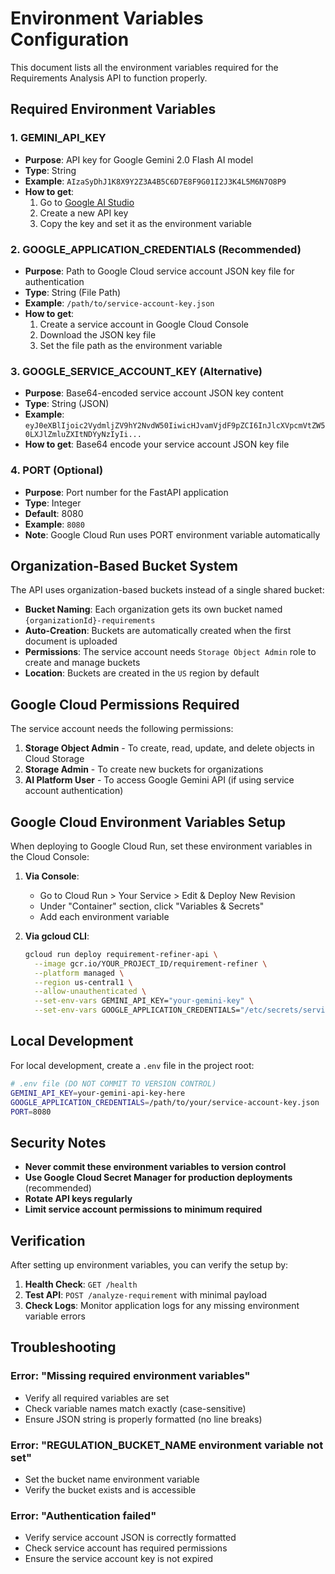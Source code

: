 # Environment Variables Configuration

This document lists all the environment variables required for the Requirements Analysis API to function properly.

## Required Environment Variables

### 1. GEMINI_API_KEY
- **Purpose**: API key for Google Gemini 2.0 Flash AI model
- **Type**: String
- **Example**: `AIzaSyDhJ1K8X9Y2Z3A4B5C6D7E8F9G01I2J3K4L5M6N7O8P9`
- **How to get**: 
  1. Go to [Google AI Studio](https://makersuite.google.com/app/apikey)
  2. Create a new API key
  3. Copy the key and set it as the environment variable

### 2. GOOGLE_APPLICATION_CREDENTIALS (Recommended)
- **Purpose**: Path to Google Cloud service account JSON key file for authentication
- **Type**: String (File Path)
- **Example**: `/path/to/service-account-key.json`
- **How to get**:
  1. Create a service account in Google Cloud Console
  2. Download the JSON key file
  3. Set the file path as the environment variable

### 3. GOOGLE_SERVICE_ACCOUNT_KEY (Alternative)
- **Purpose**: Base64-encoded service account JSON key content
- **Type**: String (JSON)
- **Example**: `eyJ0eXBlIjoic2VydmljZV9hY2NvdW50IiwicHJvamVjdF9pZCI6InJlcXVpcmVtZW50LXJlZmluZXItNDYyNzIyIi...`
- **How to get**: Base64 encode your service account JSON key file

### 4. PORT (Optional)
- **Purpose**: Port number for the FastAPI application
- **Type**: Integer
- **Default**: 8080
- **Example**: `8080`
- **Note**: Google Cloud Run uses PORT environment variable automatically

## Organization-Based Bucket System

The API uses organization-based buckets instead of a single shared bucket:

- **Bucket Naming**: Each organization gets its own bucket named `{organizationId}-requirements`
- **Auto-Creation**: Buckets are automatically created when the first document is uploaded
- **Permissions**: The service account needs `Storage Object Admin` role to create and manage buckets
- **Location**: Buckets are created in the `US` region by default

## Google Cloud Permissions Required

The service account needs the following permissions:

1. **Storage Object Admin** - To create, read, update, and delete objects in Cloud Storage
2. **Storage Admin** - To create new buckets for organizations
3. **AI Platform User** - To access Google Gemini API (if using service account authentication)

## Google Cloud Environment Variables Setup

When deploying to Google Cloud Run, set these environment variables in the Cloud Console:

1. **Via Console**:
   - Go to Cloud Run > Your Service > Edit & Deploy New Revision
   - Under "Container" section, click "Variables & Secrets"
   - Add each environment variable

2. **Via gcloud CLI**:
   ```bash
   gcloud run deploy requirement-refiner-api \
     --image gcr.io/YOUR_PROJECT_ID/requirement-refiner \
     --platform managed \
     --region us-central1 \
     --allow-unauthenticated \
     --set-env-vars GEMINI_API_KEY="your-gemini-key" \
     --set-env-vars GOOGLE_APPLICATION_CREDENTIALS="/etc/secrets/service-account-key.json"
   ```

## Local Development

For local development, create a `.env` file in the project root:

```bash
# .env file (DO NOT COMMIT TO VERSION CONTROL)
GEMINI_API_KEY=your-gemini-api-key-here
GOOGLE_APPLICATION_CREDENTIALS=/path/to/your/service-account-key.json
PORT=8080
```

## Security Notes

- **Never commit these environment variables to version control**
- **Use Google Cloud Secret Manager for production deployments** (recommended)
- **Rotate API keys regularly**
- **Limit service account permissions to minimum required**

## Verification

After setting up environment variables, you can verify the setup by:

1. **Health Check**: `GET /health`
2. **Test API**: `POST /analyze-requirement` with minimal payload
3. **Check Logs**: Monitor application logs for any missing environment variable errors

## Troubleshooting

### Error: "Missing required environment variables"
- Verify all required variables are set
- Check variable names match exactly (case-sensitive)
- Ensure JSON string is properly formatted (no line breaks)

### Error: "REGULATION_BUCKET_NAME environment variable not set"
- Set the bucket name environment variable
- Verify the bucket exists and is accessible

### Error: "Authentication failed"
- Verify service account JSON is correctly formatted
- Check service account has required permissions
- Ensure the service account key is not expired 